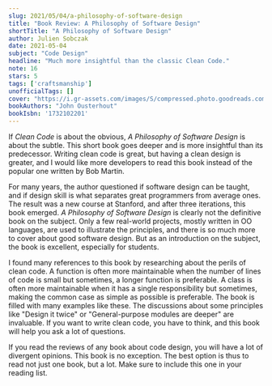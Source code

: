 ```yaml
---
slug: 2021/05/04/a-philosophy-of-software-design
title: "Book Review: A Philosophy of Software Design"
shortTitle: "A Philosophy of Software Design"
author: Julien Sobczak
date: 2021-05-04
subject: "Code Design"
headline: "Much more insightful than the classic Clean Code."
note: 16
stars: 5
tags: ['craftsmanship']
unofficialTags: []
cover: "https://i.gr-assets.com/images/S/compressed.photo.goodreads.com/books/1531857377l/39996759._SX318_.jpg"
bookAuthors: "John Ousterhout"
bookIsbn: '1732102201'
---
```



If _Clean Code_ is about the obvious, _A Philosophy of Software Design_ is about the subtle. This short book goes deeper and is more insightful than its predecessor. Writing clean code is great, but having a clean design is greater, and I would like more developers to read this book instead of the popular one written by Bob Martin.

For many years, the author questioned if software design can be taught, and if design skill is what separates great programmers from average ones. The result was a new course at Stanford, and after three iterations, this book emerged. _A Philosophy of Software Design_ is clearly not the definitive book on the subject. Only a few real-world projects, mostly written in OO languages, are used to illustrate the principles, and there is so much more to cover about good software design. But as an introduction on the subject, the book is excellent, especially for students.

I found many references to this book by researching about the perils of clean code. A function is often more maintainable when the number of lines of code is small but sometimes, a longer function is preferable. A class is often more maintainable when it has a single responsibility but sometimes, making the common case as simple as possible is preferable. The book is filled with many examples like these. The discussions about some principles like "Design it twice" or "General-purpose modules are deeper" are invaluable. If you want to write clean code, you have to think, and this book will help you ask a lot of questions.

If you read the reviews of any book about code design, you will have a lot of divergent opinions. This book is no exception. The best option is thus to read not just one book, but a lot. Make sure to include this one in your reading list.

